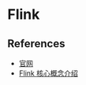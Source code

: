 # Flink

## References

- [官网](https://flink.apache.org/)
- [Flink 核心概念介绍](http://wuchong.me/blog/2018/11/09/flink-tech-evolution-introduction/)